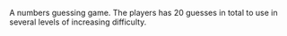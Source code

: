 A numbers guessing game. The players has 20 guesses in total to use in several levels of increasing difficulty.
